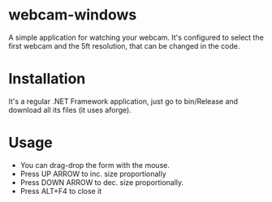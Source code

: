 # webcam-windows
A simple application for watching your webcam.
It's configured to select the first webcam and the 5ft resolution, that can be changed in the code.

# Installation
It's a regular .NET Framework application, just go to bin/Release and download all its files (it uses aforge).

# Usage
- You can drag-drop the form with the mouse.
- Press UP ARROW to inc. size proportionally
- Press DOWN ARROW to dec. size proportionally.
- Press ALT+F4 to close it
